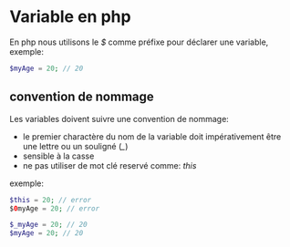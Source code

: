 # Variable en php

En php nous utilisons le *$* comme préfixe pour déclarer une variable, exemple:
```php
$myAge = 20; // 20
```

## convention de nommage

Les variables doivent suivre une convention de nommage:

- le premier charactère du nom de la variable doit impérativement être une lettre ou un souligné (*_*)
- sensible à la casse
- ne pas utiliser de mot clé reservé comme: *this*

exemple:
```php
$this = 20; // error
$0myAge = 20; // error

$_myAge = 20; // 20
$myAge = 20; // 20
```